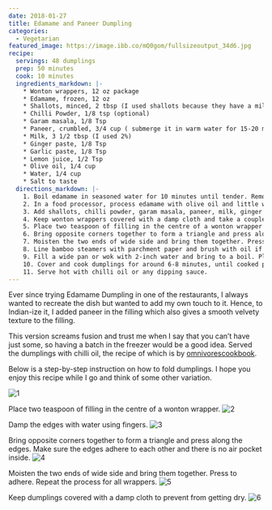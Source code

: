 ```yaml
---
date: 2018-01-27
title: Edamame and Paneer Dumpling
categories:
  - Vegetarian
featured_image: https://image.ibb.co/mQ0gom/fullsizeoutput_34d6.jpg
recipe:
  servings: 48 dumplings
  prep: 50 minutes
  cook: 10 minutes
  ingredients_markdown: |-
    * Wonton wrappers, 12 oz package
    * Edamame, frozen, 12 oz
    * Shallots, minced, 2 tbsp (I used shallots because they have a mild taste but you can use yellow onions too)
    * Chilli Powder, 1/8 tsp (optional)
    * Garam masala, 1/8 Tsp 
    * Paneer, crumbled, 3/4 cup ( submerge it in warm water for 15-20 minutes if you are using packaged paneer to make it soft)
    * Milk, 3 1/2 tbsp (I used 2%)
    * Ginger paste, 1/8 Tsp
    * Garlic paste, 1/8 Tsp
    * Lemon juice, 1/2 Tsp 
    * Olive oil, 1/4 cup
    * Water, 1/4 cup
    * Salt to taste
  directions_markdown: |-
    1. Boil edamame in seasoned water for 10 minutes until tender. Remove from heat and rinse with cold water so that edamame don’t stick to each other.
    2. In a food processor, process edamame with olive oil and little water, to a smooth mixture.
    3. Add shallots, chilli powder, garam masala, paneer, milk, ginger paste, garlic paste, lemon juice and salt to edamame mixture and process to make a smooth paste.
    4. Keep wonton wrappers covered with a damp cloth and take a couple out at a time while folding. 
    5. Place two teaspoon of filling in the centre of a wonton wrapper and damp the edges with water using fingers.
    6. Bring opposite corners together to form a triangle and press along the edges. Make sure the edges adhere to each other and there is no air pocket inside.
    7. Moisten the two ends of wide side and bring them together. Press to adhere. Repeat the process for all wrappers. Keep dumplings covered with a damp cloth to prevent from getting dry.
    8. Line bamboo steamers with parchment paper and brush with oil if the wrappers get dry. Place dumplings in the steamer and make sure they are not touching each other.
    9. Fill a wide pan or wok with 2-inch water and bring to a boil. Place the steamer over or in the wok/pan.
    10. Cover and cook dumplings for around 6-8 minutes, until cooked properly and tender.
    11. Serve hot with chilli oil or any dipping sauce.
---
```

Ever since trying Edamame Dumpling in one of the restaurants, I always wanted to recreate the dish but wanted to add my own touch to it. Hence, to Indian-ize it, I added paneer in the filling which also gives a smooth velvety texture to the filling.

This version screams fusion and trust me when I say that you can’t have just some, so having a batch in the freezer would be a good idea. Served the dumplings with chilli oil, the recipe of which is by [omnivorescookbook](https://omnivorescookbook.com/how-to-make-chili-oil/). 

Below is a step-by-step instruction on how to fold dumplings. I hope you enjoy this recipe while I go and think of some other variation. 

![1](http://image.ibb.co/jFwqob/fullsizeoutput_34af.jpg)

Place two teaspoon of filling in the centre of a wonton wrapper.
![2](http://image.ibb.co/kS0uEG/fullsizeoutput_34ae.jpg)

Damp the edges with water using fingers.
![3](http://image.ibb.co/iEHPEG/fullsizeoutput_34b0.jpg)

Bring opposite corners together to form a triangle and press along the edges. Make sure the edges adhere to each other and there is no air pocket inside.
![4](http://image.ibb.co/nDeFMw/fullsizeoutput_34a1.jpg)

Moisten the two ends of wide side and bring them together. Press to adhere. Repeat the process for all wrappers.
![5](http://image.ibb.co/kZGUgw/fullsizeoutput_34a6.jpg)

Keep dumplings covered with a damp cloth to prevent from getting dry.
![6](http://image.ibb.co/mrZzgw/fullsizeoutput_34ac.jpg)
